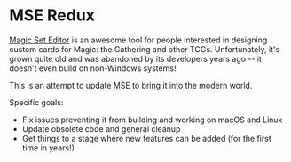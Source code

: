 # MSE Redux

[Magic Set Editor](http://magicseteditor.sourceforge.net/) is an awesome tool for people interested in designing custom cards for Magic: the Gathering and other TCGs.  Unfortunately, it's grown quite old and was abandoned by its developers years ago -- it doesn't even build on non-Windows systems!

This is an attempt to update MSE to bring it into the modern world.

Specific goals:
 - Fix issues preventing it from building and working on macOS and Linux
 - Update obsolete code and general cleanup
 - Get things to a stage where new features can be added (for the first time in years!)
